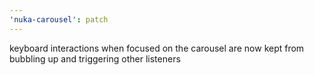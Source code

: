 ```yaml
---
'nuka-carousel': patch
---
```


keyboard interactions when focused on the carousel are now kept from bubbling up and triggering other listeners
